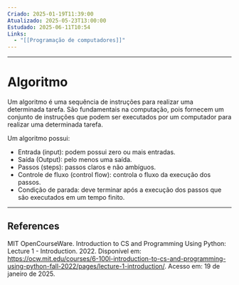 ```yaml
---
Criado: 2025-01-19T11:39:00
Atualizado: 2025-05-23T13:00:00
Estudado: 2025-06-11T10:54
Links:
  - "[[Programação de computadores]]"
---
```

---
# Algoritmo

Um algoritmo é uma sequência de instruções para realizar uma determinada tarefa. São fundamentais na computação, pois fornecem um conjunto de instruções que podem ser executados por um computador para realizar uma determinada tarefa.

Um algoritmo possui:

- Entrada (input): podem possui zero ou mais entradas.
- Saída (Output): pelo menos uma saída.
- Passos (steps): passos claros e não ambíguos.
- Controle de fluxo (control flow): controla o fluxo da execução dos passos.
- Condição de parada: deve terminar após a execução dos passos que são executados em um tempo finito.

---

## References

MIT OpenCourseWare. Introduction to CS and Programming Using Python: Lecture 1 - Introduction. 2022. Disponível em: <https://ocw.mit.edu/courses/6-100l-introduction-to-cs-and-programming-using-python-fall-2022/pages/lecture-1-introduction/>. Acesso em: 19 de janeiro de 2025.